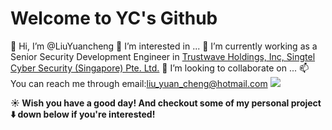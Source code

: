 # Welcome to YC's Github

👋 Hi, I’m @LiuYuancheng
👀 I’m interested in ...
🌱 I’m currently working as a Senior Security Development Engineer in [Trustwave Holdings, Inc, Singtel Cyber Security (Singapore) Pte. Ltd.](https://www.trustwave.com/en-us/)
💞️ I’m looking to collaborate on ...
📫 You can reach me through email:liu_yuan_cheng@hotmail.com 
![](https://github-readme-stats.vercel.app/api?username=LiuYuancheng)
<!---
LiuYuancheng/LiuYuancheng is a ✨ special ✨ repository because its `README.md` (this file) appears on your GitHub profile.
You can click the Preview link to take a look at your changes.
--->
**☀️ Wish you have a good day! And checkout some of my personal project :arrow_down: down below if you're interested!**
